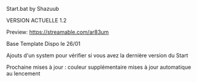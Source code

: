 Start.bat by Shazuub 

VERSION ACTUELLE 1.2

Preview: https://streamable.com/ar83um

Base Template Dispo le 26/01

Ajouts d'un system pour vérifier si vous avez la dernière version du Start

Prochaine mises à jour :
    couleur supplémentaire 
    mises à jour automatique au lencement